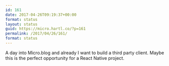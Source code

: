 ```yaml
---
id: 161
date: 2017-04-26T09:19:37+00:00
format: status
layout: status
guid: https://micro.hartl.co/?p=161
permalink: /2017/04/26/161/
format: status
---
```

A day into Micro.blog and already I want to build a third party client. Maybe this is the perfect opportunity for a React Native project.